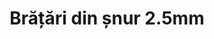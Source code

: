 ---
layout: post
title: "Brățări din șnur 2.5mm"
description: "Brățări din șnur 2.5mm."
img: "/assets/img/bratari-din-snur-2.5mm.jpg"
img2: "/assets/img/bratari-din-snur-2.5mm-2.jpg"
sizes: "copii/adulti"
colors: "diverse"
price: "7.00 - 9.00 RON / buc"
comment: "63.00 - 81.00 RON / 10 buc"
vertical: false
---